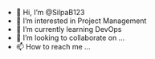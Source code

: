 - 👋 Hi, I’m @SilpaB123
- 👀 I’m interested in Project Management
- 🌱 I’m currently learning DevOps 
- 💞️ I’m looking to collaborate on ...
- 📫 How to reach me ...

<!---
SilpaB123/SilpaB123 is a ✨ special ✨ repository because its `README.md` (this file) appears on your GitHub profile.
You can click the Preview link to take a look at your changes.
--->
